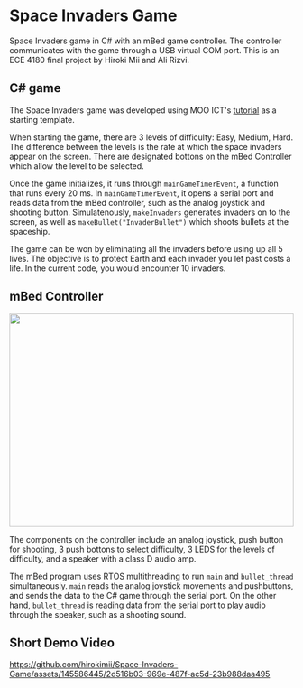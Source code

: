 # Space Invaders Game

Space Invaders game in C# with an mBed game controller. The controller communicates with the game through a USB virtual COM port. This is an ECE 4180 final project by Hiroki Mii and Ali Rizvi.

## C# game

The Space Invaders game was developed using MOO ICT's [tutorial](https://www.mooict.com/c-tutorial-create-a-full-space-invaders-game-using-visual-studio/#google_vignette) as a starting template.

When starting the game, there are 3 levels of difficulty: Easy, Medium, Hard. The difference between the levels is the rate at which the space invaders appear on the screen. There are designated bottons on the mBed Controller which allow the level to be selected.

Once the game initializes, it runs through ```mainGameTimerEvent```, a function that runs every 20 ms. In ```mainGameTimerEvent```, it opens a serial port and reads data from the mBed controller, such as the analog joystick and shooting button. Simulatenously, ```makeInvaders``` generates invaders on to the screen, as well as ```makeBullet("InvaderBullet")``` which shoots bullets at the spaceship.

The game can be won by eliminating all the invaders before using up all 5 lives. The objective is to protect Earth and each invader you let past costs a life. In the current code, you would encounter 10 invaders.

## mBed Controller

<img src="https://github.com/hirokimii/Space-Invaders-Game/assets/145586445/46568481-3964-44da-af38-3b045f8fd810" width="504" height="378">

The components on the controller include an analog joystick, push button for shooting, 3 push bottons to select difficulty, 3 LEDS for the levels of difficulty, and a speaker with a class D audio amp. 

The mBed program uses RTOS multithreading to run ```main``` and ```bullet_thread``` simultaneously. ```main``` reads the analog joystick movements and pushbuttons, and sends the data to the C# game through the serial port. On the other hand, ```bullet_thread``` is reading data from the serial port to play audio through the speaker, such as a shooting sound.

## Short Demo Video

https://github.com/hirokimii/Space-Invaders-Game/assets/145586445/2d516b03-969e-487f-ac5d-23b988daa495






